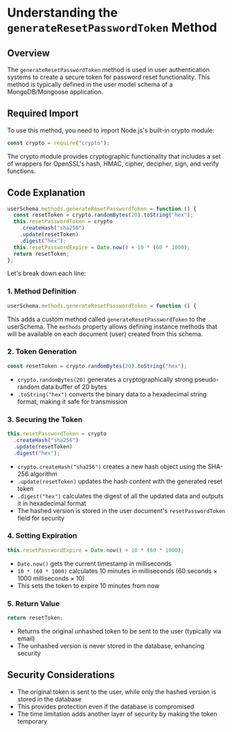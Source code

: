 # Understanding the `generateResetPasswordToken` Method

## Overview

The `generateResetPasswordToken` method is used in user authentication systems to create a secure token for password reset functionality. This method is typically defined in the user model schema of a MongoDB/Mongoose application.

## Required Import

To use this method, you need to import Node.js's built-in crypto module:

```javascript
const crypto = require("crypto");
```

The crypto module provides cryptographic functionality that includes a set of wrappers for OpenSSL's hash, HMAC, cipher, decipher, sign, and verify functions.

## Code Explanation

```javascript
userSchema.methods.generateResetPasswordToken = function () {
  const resetToken = crypto.randomBytes(20).toString("hex");
  this.resetPasswordToken = crypto
    .createHash("sha256")
    .update(resetToken)
    .digest("hex");
  this.resetPasswordExpire = Date.now() + 10 * (60 * 1000);
  return resetToken;
};
```

Let's break down each line:

### 1. Method Definition

```javascript
userSchema.methods.generateResetPasswordToken = function () {
```

This adds a custom method called `generateResetPasswordToken` to the userSchema. The `methods` property allows defining instance methods that will be available on each document (user) created from this schema.

### 2. Token Generation

```javascript
const resetToken = crypto.randomBytes(20).toString("hex");
```

- `crypto.randomBytes(20)` generates a cryptographically strong pseudo-random data buffer of 20 bytes
- `.toString("hex")` converts the binary data to a hexadecimal string format, making it safe for transmission

### 3. Securing the Token

```javascript
this.resetPasswordToken = crypto
  .createHash("sha256")
  .update(resetToken)
  .digest("hex");
```

- `crypto.createHash("sha256")` creates a new hash object using the SHA-256 algorithm
- `.update(resetToken)` updates the hash content with the generated reset token
- `.digest("hex")` calculates the digest of all the updated data and outputs it in hexadecimal format
- The hashed version is stored in the user document's `resetPasswordToken` field for security

### 4. Setting Expiration

```javascript
this.resetPasswordExpire = Date.now() + 10 * (60 * 1000);
```

- `Date.now()` gets the current timestamp in milliseconds
- `10 * (60 * 1000)` calculates 10 minutes in milliseconds (60 seconds × 1000 milliseconds × 10)
- This sets the token to expire 10 minutes from now

### 5. Return Value

```javascript
return resetToken;
```

- Returns the original unhashed token to be sent to the user (typically via email)
- The unhashed version is never stored in the database, enhancing security

## Security Considerations

- The original token is sent to the user, while only the hashed version is stored in the database
- This provides protection even if the database is compromised
- The time limitation adds another layer of security by making the token temporary
